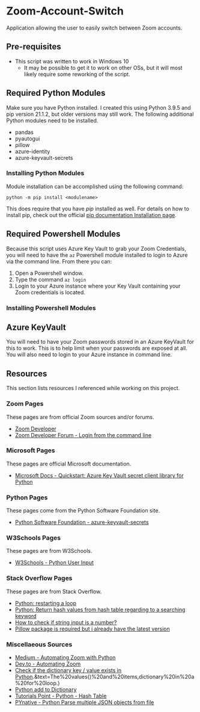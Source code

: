 # Zoom-Account-Switch
Application allowing the user to easily switch between Zoom accounts.

## Pre-requisites

- This script was written to work in Windows 10
  - It may be possible to get it to work on other OSs, but it will most likely require some reworking of the script.

## Required Python Modules

Make sure you have Python installed. I created this using Python 3.9.5 and pip version 21.1.2, but older versions may still work. The following additional Python modules need to be installed.

- pandas
- pyautogui
- pillow
- azure-identity
- azure-keyvault-secrets

### Installing Python Modules

Module installation can be accomplished using the following command:

`python -m pip install <modulename>`

This does require that you have *pip* installed as well. For details on how to install pip, check out the official [pip documentation Installation page](https://pip.pypa.io/en/stable/installing/).

## Required Powershell Modules

Because this script uses Azure Key Vault to grab your Zoom Credentials, you will need to have the `az` Powershell module installed to login to Azure via the command line. 
From there you can:

1. Open a Powershell window.
2. Type the command `az login`
3. Login to your Azure instance where your Key Vault containing your Zoom credentials is located.

### Installing Powershell Modules

## Azure KeyVault

You will need to have your Zoom passwords stored in an Azure KeyVault for this to work. This is to help limit when your passwords are exposed at all.
You will also need to login to your Azure instance in command line.

## Resources

This section lists resources I referenced while working on this project.

### Zoom Pages

These pages are from official Zoom sources and/or forums.

- [Zoom Developer](https://developers.zoom.us/)
- [Zoom Developer Forum - Login from the command line](https://devforum.zoom.us/t/log-in-from-command-line/7804)

### Microsoft Pages

These pages are official Microsoft documentation.

- [Microsoft Docs - Quickstart: Azure Key Vault secret client library for Python](https://docs.microsoft.com/en-us/azure/key-vault/secrets/quick-create-python)

### Python Pages

These pages come from the Python Software Foundation site.

- [Python Software Foundation - azure-keyvault-secrets](https://pypi.org/project/azure-keyvault-secrets/)

### W3Schools Pages

These pages are from W3Schools.

- [W3Schools - Python User Input](https://www.w3schools.com/python/python_user_input.asp)

### Stack Overflow Pages

These pages are from Stack Overflow.

- [Python: restarting a loop](https://stackoverflow.com/questions/492860/python-restarting-a-loop)
- [Python: Return hash values from hash table regarding to a searching keyword](https://stackoverflow.com/questions/20072014/python-return-hash-values-from-hash-table-regarding-to-a-searching-keyword)
- [How to check if string input is a number?](https://stackoverflow.com/questions/5424716/how-to-check-if-string-input-is-a-number)
- [Pillow package is required but i already have the latest version](https://stackoverflow.com/questions/65318814/pillow-package-is-required-but-i-already-have-the-latest-version)

### Miscellaeous Sources

- [Medium - Automating Zoom with Python](https://medium.com/asecuritysite-when-bob-met-alice/automating-zoom-with-python-b333ff81c69f)
- [Dev.to - Automating Zoom](https://dev.to/sunilaleti/automating-zoom-3e64)
- [Check if the dictionary key / value exists in Python](https://note.nkmk.me/en/python-dict-in-values-items/#:~:text=In%20Python%2C%20use%20the%20in,is%20a%20member%20of%20dict%20).&text=The%20values()%20and%20items,dictionary%20in%20a%20for%20loop.)
- [Python add to Dictionary](https://www.journaldev.com/23232/python-add-to-dictionary#:~:text=There%20is%20no%20explicitly%20defined,assignment%20operator%20with%20dictionary%20key.&text=Note%20that%20if%20the%20key,the%20value%20will%20be%20overwritten.)
- [Tutorials Point - Python - Hash Table](https://www.tutorialspoint.com/python_data_structure/python_hash_table.htm)
- [PYnative - Python Parse multiple JSON objects from file](https://pynative.com/python-parse-multiple-json-objects-from-file/)